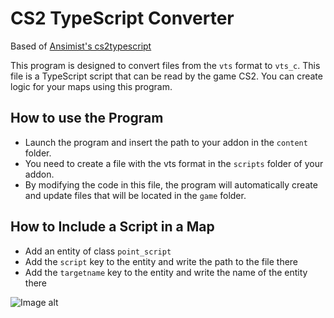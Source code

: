 # CS2 TypeScript Converter

Based of [Ansimist's cs2typescript](https://github.com/Ansimist/cs2typescript)

This program is designed to convert files from the `vts` format to `vts_c`. This file is a TypeScript script that can be read by the game CS2. You can create logic for your maps using this program.

## How to use the Program
- Launch the program and insert the path to your addon in the `content` folder.
- You need to create a file with the vts format in the `scripts` folder of your addon.
- By modifying the code in this file, the program will automatically create and update files that will be located in the `game` folder.

## How to Include a Script in a Map
- Add an entity of class `point_script`
- Add the `script` key to the entity and write the path to the file there
- Add the `targetname` key to the entity and write the name of the entity there

![Image alt](https://i.imgur.com/IJeOwwO.png)
